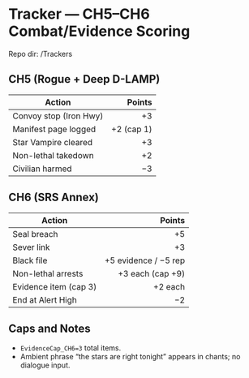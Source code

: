 # Tracker — CH5–CH6 Combat/Evidence Scoring
Repo dir: /Trackers

## CH5 (Rogue + Deep D-LAMP)
| Action | Points |
|---|---:|
| Convoy stop (Iron Hwy) | +3 |
| Manifest page logged | +2 (cap 1) |
| Star Vampire cleared | +3 |
| Non-lethal takedown | +2 |
| Civilian harmed | −3 |

## CH6 (SRS Annex)
| Action | Points |
|---|---:|
| Seal breach | +5 |
| Sever link | +3 |
| Black file | +5 evidence / −5 rep |
| Non-lethal arrests | +3 each (cap +9) |
| Evidence item (cap 3) | +2 each |
| End at Alert High | −2 |

## Caps and Notes
- `EvidenceCap_CH6=3` total items.  
- Ambient phrase “the stars are right tonight” appears in chants; no dialogue input.
